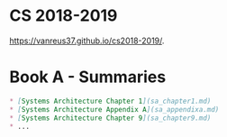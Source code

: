 # CS 2018-2019 

https://vanreus37.github.io/cs2018-2019/.


# Book A - Summaries
```markdown
* [Systems Architecture Chapter 1](sa_chapter1.md)
* [Systems Architecture Appendix A](sa_appendixa.md)
* [Systems Architecture Chapter 9](sa_chapter9.md)
* ...
